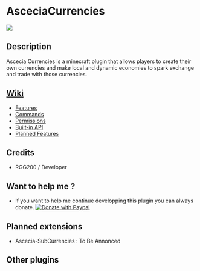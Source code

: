 # AsceciaCurrencies

[![](https://jitpack.io/v/RGG200/AsceciaCurrencies.svg)](https://jitpack.io/#RGG200/AsceciaCurrencies)

## Description

Ascecia Currencies is a minecraft plugin that allows players to create their own currencies and make local and dynamic economies to spark exchange and trade with those currencies.

## [Wiki](https://github.com/RGG200/Ascecia-Currencies/wiki)

- [Features](https://github.com/RGG200/Ascecia-Currencies/wiki/Features)
- [Commands](https://github.com/RGG200/Ascecia-Currencies/wiki/Commands)
- [Permissions](https://github.com/RGG200/Ascecia-Currencies/wiki/Permissions)
- [Built-in API](https://github.com/RGG200/Ascecia-Currencies/wiki/API)
- [Planned Features](https://github.com/RGG200/Ascecia-Currencies/wiki/Planned-Features)

## Credits

- RGG200 / Developer

## Want to help me ?

- If you want to help me continue developping this plugin you can always donate.
[![Donate with Paypal](https://github.com/andreostrovsky/donate-with-paypal/blob/master/blue.svg)](https://www.paypal.com/donate/?hosted_button_id=A7PM2B2SFTGZL)

## Planned extensions

- Ascecia-SubCurrencies : To Be Annonced

## Other plugins
